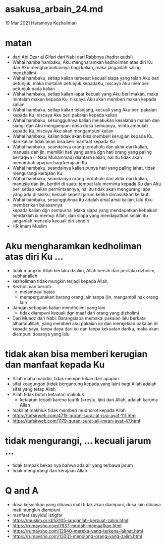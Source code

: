 # asakusa_arbain_24.md
19 Mar 2021
Haramnya Kezhaliman

# matan
* dari Abi Dzar al Gifari dari Nabi dari Rabbnya (hadist qudsi)
* Wahai hamba hambaku, Aku mengharamkan kedholiman atas diri Ku dan Aku mengharamkannya
  bagi kalian, maka janganlah saling menzhalimi
* Wahai hambaku, setiap kalian tersesat kecuali siapa yang telah Aku beri petunjuk,
  maka mintalah petunjuk kepadaKu, niscaya Aku memberi petunjuk pada kalian
* Wahai hambaku, setiap kalian lapar kecuali yang Aku beri makan, maka mintalah makan
  kepada Ku, niscaya Aku akan memberi makan kepada kalian
* Wahai hambaku, setiap kalian telanjang, kecuali yang Aku beri pakaian kepada Ku,
  niscaya Aku beri pakaian kepada kalian
* Wahai hambaku, sesungguhnya kalian melakukan kesalahan malam dan siang, dan Aku
  mengampuni dosa dosa semuanya, minta ampulah kepada Ku, niscaya Aku akan mengampuni kalian
* Wahai hambaku, kalian tidak akan bisa memberi kerugian kepada Ku, dan 
  kalian tidak akan bisa beri manfaat kepada Ku
* Wahai hambaku, seandainya orang terdahulu dan akhir dari kalian, manusia dan jin, memiliki
  hati yang sama dgn hati orang yang paling bertaqwa (=Nabi Muhammad) diantara kalian,
  hal itu tidak akan menambah apapun bagi kerajaan Ku
* Wahai hambaku, seandainya kalian punya hati yang paling jahat, tidak mengurangi kerajaan Ku
* Wahai hambaku, seandainya orang terdahulu dan akhir dari kalian, manusia dan jin, berdiri di
  suatu tempat lalu meminta kepada Ku dan Aku beri setiap kalian permintaannya, hal itu tidak
  akan mengurangi apa yang ada di sisiKu, kecuali seperti jarum ketika dimasukkan ke laut
* Wahai hambaku, sesungguhnya itu adalah amal amal kalian, lalu Aku memberikan balasannya   
  kepada kalian dgn sempurna. Maka siapa yang mendapatkan kebaikan hendaklah ia memuji Allah,
  dan siapa yang mendapatkan selain itu janganlah mencela kecuali diri sendiri
* HR Imam Muslim

# Aku mengharamkan kedholiman atas diri Ku ...
* tidak mungkin Allah berlaku dzalim, Allah bersih dari perilaku dzholim, subhanallah
* kezholiman tidak mungkin terjadi kepada Allah,
* Kezholiman berarti
  * melampaui batas
  * mempergunakan barang orang lain tanpa ijin, mengambil hak orang lain
* Jangan sebagian kalian mendholimi yang lain
  * tidak diampuni kecuali dgn maaf dari orang yang dizholimi
* Dari Muadz dari Nabi: Barangsiapa memakai pakaian lalu berkata alhamdulillah, yang memberi 
  aku pakaian ini dan merejekian pakaian ini kepada saya, tanpa daya dari ku dan tanpa kekuatan
  dariku, maka akan diampuni dosanya yang lalu

# tidak akan bisa memberi kerugian dan manfaat kepada Ku
* Allah maha mandiri, tidak memperlukan dari apapun
* sifat keagungan (tidak bergantung kepada yang lain) bagi Allah adalah sifat yang tetap Allah
* Allah tidak butuh ketaatan makhluk
  * ketaatan terjadi karena taufik (=restu, ijin) dari Allah, adalah karunia Allah
* maksiat makhluk tidak memberi mudhorot kepada Allah
* https://tafsirweb.com/4715-quran-surat-al-isra-ayat-111.html
* https://tafsirweb.com/1179-quran-surat-ali-imran-ayat-47.html

# tidak mengurangi, ... kecuali jarum ...
* tidak tampak bekas nya bahwa ada air yang terbawa jarum
* tidak mengurangi dari kerajaan Allah

# Q and A
* dosa kesyirikan yang dibawa mati tidak akan diampuni, 
  dosa lain dibawa mati mungkin diampuni
* manfaat sayyidul istigfar
* https://muslim.or.id/53105-janganlah-berbuat-zalim.html
* https://rumaysho.com/7637-mudah-memaafkan.html
* https://rumaysho.com/12940-mereka-yang-terkena-laknat.html
* https://rumaysho.com/13031-menolong-orang-yang-zalim.html
